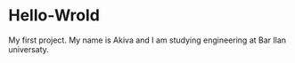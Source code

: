 # Hello-Wrold
My first project.
My name is Akiva and I am studying engineering at Bar Ilan universaty.

